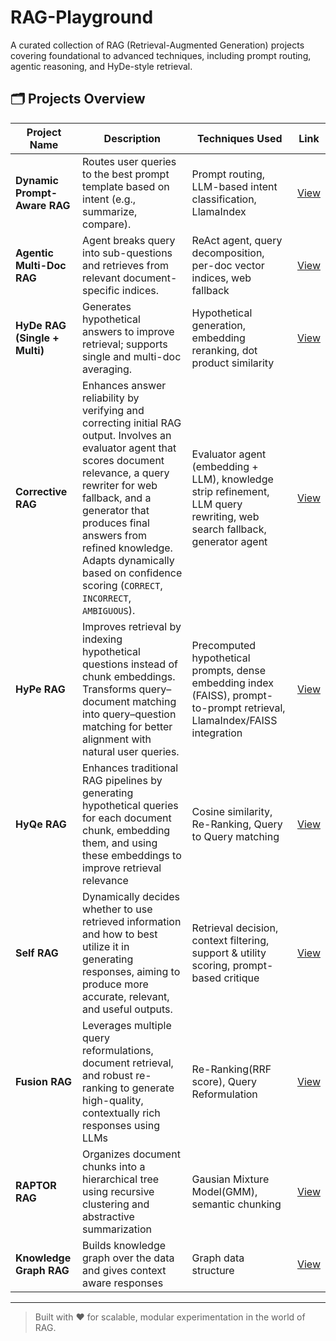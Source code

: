 # RAG-Playground

A curated collection of RAG (Retrieval-Augmented Generation) projects covering foundational to advanced techniques, including prompt routing, agentic reasoning, and HyDe-style retrieval.

## 🗂️ Projects Overview

| Project Name                  | Description                                                                                   | Techniques Used                                                        | Link                             |
| ----------------------------- | --------------------------------------------------------------------------------------------- | ---------------------------------------------------------------------- | -------------------------------- |
| **Dynamic Prompt-Aware RAG**  | Routes user queries to the best prompt template based on intent (e.g., summarize, compare).   | Prompt routing, LLM-based intent classification, LlamaIndex            | [View](Dynamic_Prompt_Aware_RAG) |
| **Agentic Multi-Doc RAG**     | Agent breaks query into sub-questions and retrieves from relevant document-specific indices.  | ReAct agent, query decomposition, per-doc vector indices, web fallback | [View](Multi_Doc_Agentic_RAG)    |
| **HyDe RAG (Single + Multi)** | Generates hypothetical answers to improve retrieval; supports single and multi-doc averaging. | Hypothetical generation, embedding reranking, dot product similarity   | [View](HyDe_RAG)                 |
| **Corrective RAG**            | Enhances answer reliability by verifying and correcting initial RAG output. Involves an evaluator agent that scores document relevance, a query rewriter for web fallback, and a generator that produces final answers from refined knowledge. Adapts dynamically based on confidence scoring (`CORRECT`, `INCORRECT`, `AMBIGUOUS`). | Evaluator agent (embedding + LLM), knowledge strip refinement, LLM query rewriting, web search fallback, generator agent | [View](Corrective_RAG)           |
| **HyPe RAG**                  | Improves retrieval by indexing hypothetical questions instead of chunk embeddings. Transforms query–document matching into query–question matching for better alignment with natural user queries. | Precomputed hypothetical prompts, dense embedding index (FAISS), prompt-to-prompt retrieval, LlamaIndex/FAISS integration | [View](HyPe_RAG)                 |
|**HyQe RAG**                   |  Enhances traditional RAG pipelines by generating hypothetical queries for each document chunk, embedding them, and using these embeddings to improve retrieval relevance                      |     Cosine similarity, Re-Ranking, Query to Query matching    | [View](HyQe_RAG)                 |
| **Self RAG** | Dynamically decides whether to use retrieved information and how to best utilize it in generating responses, aiming to produce more accurate, relevant, and useful outputs. | Retrieval decision, context filtering, support & utility scoring, prompt-based critique | [View](Self_RAG) |
|**Fusion RAG** | Leverages multiple query reformulations, document retrieval, and robust re-ranking to generate high-quality, contextually rich responses using LLMs | Re-Ranking(RRF score), Query Reformulation |[View](Fusion_RAG)
|**RAPTOR RAG** |  Organizes document chunks into a hierarchical tree using recursive clustering and abstractive summarization | Gausian Mixture Model(GMM), semantic chunking | [View](RAPTOR_RAG)
|**Knowledge Graph RAG** | Builds knowledge graph over the data and gives context aware responses | Graph data structure  |[View](KG_RAG) 
---

> Built with ❤️ for scalable, modular experimentation in the world of RAG.
